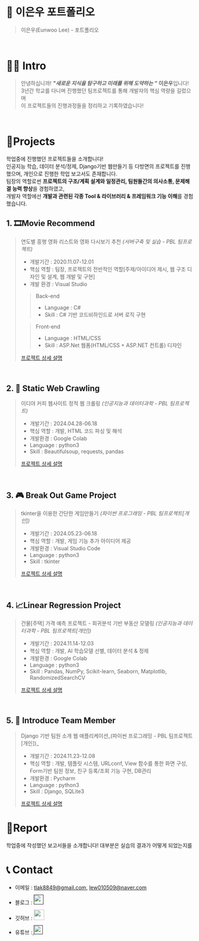 # 📜 이은우 포트폴리오

> 이은우(Eunwoo Lee) - 포트폴리오

<br />

# 🙋‍♂️ Intro

> 안녕하십니까! ***"새로운 지식을 탐구하고 미래를 위해 도약하는 "*** **이은우**입니다!  
> 3년간 학교를 다니며 진행했던 팀프로젝트를 통해 개발자의 핵심 역량을 길렀으며<br/>
> 이 프로젝트들의 진행과정들을 정리하고 기록하였습니다! 

<br />

# 📝Projects
학업중에 진행했던 프로젝트들을 소개합니다!  
인공지능 학습, 데이터 분석/정제, Django기반 웹만들기 등 다방면의 프로젝트를 진행했으며, 개인으로 진행한 학업 보고서도 존재합니다.  
팀장의 역할로썬 **프로젝트의 구조/계획 설계와 일정관리, 팀원들간의 의사소통, 문제해결 능력 향상**을 경험하였고, <br />
개발자 역할에선 **개발과 관련된 각종 Tool & 라이브러리 & 프레임워크 기능 이해**를 경험했습니다.

## 1. 🎞Movie Recommend

> 연도별 흥행 영화 리스트와 영화 다시보기 추천 _(서버구축 및 실습 - PBL 팀프로젝트)_
>
> - 개발기간 : 2020.11.07-12.01
> - 핵심 역할 : 팀장, 프로젝트의 전반적인 역할[주제/아이디어 제시, 웹 구조 디자인 및 설계, 웹 개발 및 구현]
> - 개발 환경 : Visual Studio
>
>> Back-end
>> - Language : C#
>> - Skill : C# 기반 코드비하인드로 서버 로직 구현
>> 
>
>> Front-end
>> - Language : HTML/CSS
>> - Skill : ASP.Net 웹폼(HTML/CSS + ASP.NET 컨트롤) 디자인
>>
> [프로젝트 상세 설명](https://github.com/DavidMao8849/Movie_Recommend_Project/tree/main)

<br />

## 2. 📄 Static Web Crawling

> 이디야 커피 웹사이트 정적 웹 크롤링 _(인공지능과 데이터과학 - PBL 팀프로젝트)_
>
> - 개발기간 : 2024.04.28-06.18
> - 핵심 역할 : 개발, HTML 코드 파싱 및 해석
> - 개발환경 : Google Colab
> - Language : python3
> - Skill : Beautifulsoup, requests, pandas
>
> [프로젝트 상세 설명](https://github.com/DavidMao8849/Web_Crawler)

<br />

## 3. 🎮 Break Out Game Project

> tkinter을 이용한 간단한 게임만들기 _(파이썬 프로그래밍 - PBL 팀프로젝트[개인])_
>
> - 개발기간 : 2024.05.23-06.18
> - 핵심 역할 : 개발, 게임 기능 추가 아이디어 제공
> - 개발환경 : Visual Studio Code
> - Language : python3
> - Skill : tkinter
>
> [프로젝트 상세 설명](https://github.com/DavidMao8849/Break_Out_Game)

<br />

## 4. 📈Linear Regression Project

> 건물[주택] 가격 예측 프로젝트 - 회귀분석 기반 부동산 모델링 _(인공지능과 데이터과학 - PBL 팀프로젝트[개인])_
>
> - 개발기간 : 2024.11.14-12.03
> - 핵심 역할 : 개발, AI 학습모델 선별, 데이터 분석 & 정제
> - 개발환경 : Google Colab
> - Language : python3
> - Skill : Pandas, NumPy, Scikit-learn, Seaborn, Matplotlib, RandomizedSearchCV
>
> [프로젝트 상세 설명](https://github.com/DavidMao8849/Linear_Regression_Project)

<br />

## 5. 🙌 Introduce Team Member 

>  Django 기반 팀원 소개 웹 애플리케이션_(파이썬 프로그래밍 - PBL 팀프로젝트[개인])_
>
> - 개발기간 : 2024.11.23-12.08
> - 핵심 역할 : 개발, 템플릿 시스템, URLconf, View 함수를 통한 화면 구성, Form기반 팀원 정보, 친구 등록/조회 기능 구현, DB관리
> - 개발환경 : Pycharm
> - Language : python3
> - Skill : Django, SQLite3
>
> [프로젝트 상세 설명](https://github.com/DavidMao8849/Django_Website)

# 📝Report
학업중에 작성했던 보고서들을 소개합니다!
대부분은 실습의 결과가 어떻게 되었는지를 
<br />

# 📞 Contact

- 이메일 : tlak8849@gmail.com, lew010509@naver.com
- 블로그 : <a href="">
  <img src="https://user-images.githubusercontent.com/68724828/185885678-8f619bfa-1160-4bb4-a026-f758a4014f82.png" height="26px" style="margin-top: 10px" />
  </a>
- 깃허브 : <a href="https://github.com/DavidMao8849">
  <img src="https://user-images.githubusercontent.com/68724828/185908612-22f4d219-78a7-4de7-bb02-deecaa63bffa.png" height="28px" style="margin-top: 10px" />
  </a>
- 유튜브 :<a href="">
  <img src="https://user-images.githubusercontent.com/1569988/159397141-21463bc2-2acf-416b-aa15-235664556f34.png" height="24px" style="margin-top: 10px" />
  </a>
